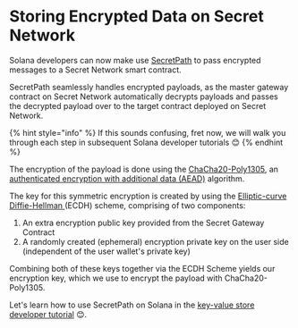 # Storing Encrypted Data on Secret Network

Solana developers can now make use [SecretPath](https://docs.scrt.network/secret-network-documentation/confidential-computing-layer/ethereum-evm-developer-toolkit/basics/cross-chain-messaging/secretpath) to pass encrypted messages to a Secret Network smart contract.&#x20;

SecretPath seamlessly handles encrypted payloads, as the master gateway contract on Secret Network automatically decrypts payloads and passes the decrypted payload over to the target contract deployed on Secret Network.&#x20;

{% hint style="info" %}
If this sounds confusing, fret now, we will walk you through each step in subsequent Solana developer tutorials 😊
{% endhint %}

The encryption of the payload is done using the [ChaCha20-Poly1305](https://en.wikipedia.org/wiki/ChaCha20-Poly1305), an [authenticated encryption with additional data (AEAD)](https://en.wikipedia.org/wiki/Authenticated\_encryption) algorithm.

The key for this symmetric encryption is created by using the [Elliptic-curve Diffie-Hellman ](https://en.wikipedia.org/wiki/Elliptic-curve\_Diffie%E2%80%93Hellman)(ECDH) scheme, comprising of two components:&#x20;

1. An extra encryption public key provided from the Secret Gateway Contract
2. A randomly created (ephemeral) encryption private key on the user side (independent of the user wallet's private key)

Combining both of these keys together via the ECDH Scheme yields our encryption key, which we use to encrypt the payload with ChaCha20-Poly1305.

Let's learn how to use SecretPath on Solana in the [key-value store developer tutorial](https://docs.scrt.network/secret-network-documentation/confidential-computing-layer/solana-developer-toolkit/usecases/storing-encrypted-data-on-secret-network/using-encrypted-payloads-for-vrf) 😊.&#x20;
